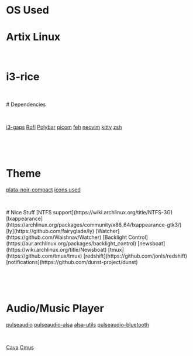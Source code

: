 #
#
# OS Used
# Artix Linux
<p>&nbsp;</p> 

# i3-rice
<p>&nbsp;</p> 
# Dependencies
<p>&nbsp;</p> 

[i3-gaps](https://github.com/Airblader/i3)
[Rofi](https://github.com/davatorium/rofi)
[Polybar](https://github.com/polybar/polybar)
[picom](https://github.com/yshui/picom)
[feh](https://github.com/derf/feh)
[neovim](https://github.com/neovim/neovim)
[kitty](https://sw.kovidgoyal.net/kitty/)
[zsh](https://wiki.archlinux.org/title/Zsh#Installation)

<p>&nbsp;</p> 

<p>&nbsp;</p> 

# Theme
[plata-noir-compact](https://aur.archlinux.org/packages/plata-theme)
[icons used](https://github.com/snwh/faba-icon-theme)
<p>&nbsp;</p> 
# Nice Stuff
[NTFS support](https://wiki.archlinux.org/title/NTFS-3G)
[lxappearance](https://archlinux.org/packages/community/x86_64/lxappearance-gtk3/)
[ly](https://github.com/fairyglade/ly)
[Watcher](https://github.com/Waishnav/Watcher) 
[Backlight Control](https://aur.archlinux.org/packages/backlight_control)
[newsboat](https://wiki.archlinux.org/title/Newsboat)
[tmux](https://github.com/tmux/tmux)
[redshift](https://github.com/jonls/redshift)
[notifications](https://github.com/dunst-project/dunst)

<p>&nbsp;</p> 
<p>&nbsp;</p> 

# Audio/Music Player
[pulseaudio](https://archlinux.org/packages/?name=pulseaudio)
[pulseaudio-alsa](https://archlinux.org/packages/?name=pulseaudio-alsa)
[alsa-utils](https://archlinux.org/packages/?name=alsa-utils)
[pulseaudio-bluetooth](https://archlinux.org/packages/extra/x86_64/pulseaudio-bluetooth/)

<p>&nbsp;</p> 

[Cava](https://github.com/karlstav/cava)
[Cmus](https://github.com/cmus/cmus)
